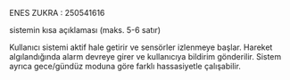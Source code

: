 ENES ZUKRA : 250541616

sistemin kısa açıklaması (maks. 5-6 satır)

Kullanıcı sistemi aktif hale getirir ve sensörler izlenmeye başlar. 
Hareket algılandığında alarm devreye girer ve kullanıcıya bildirim gönderilir. 
Sistem ayrıca gece/gündüz moduna göre farklı hassasiyetle çalışabilir.
